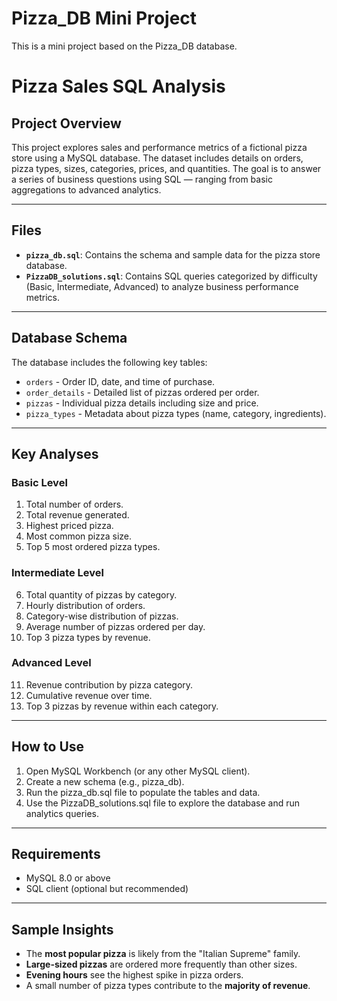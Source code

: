 # Pizza_DB Mini Project
This is a mini project based on the Pizza_DB database.

# Pizza Sales SQL Analysis

## Project Overview

This project explores sales and performance metrics of a fictional pizza store using a MySQL database. The dataset includes details on orders, pizza types, sizes, categories, prices, and quantities. The goal is to answer a series of business questions using SQL — ranging from basic aggregations to advanced analytics.

---

## Files

* **`pizza_db.sql`**: Contains the schema and sample data for the pizza store database.
* **`PizzaDB_solutions.sql`**: Contains SQL queries categorized by difficulty (Basic, Intermediate, Advanced) to analyze business performance metrics.

---

## Database Schema

The database includes the following key tables:

* `orders` - Order ID, date, and time of purchase.
* `order_details` - Detailed list of pizzas ordered per order.
* `pizzas` - Individual pizza details including size and price.
* `pizza_types` - Metadata about pizza types (name, category, ingredients).

---

## Key Analyses

### Basic Level

1. Total number of orders.
2. Total revenue generated.
3. Highest priced pizza.
4. Most common pizza size.
5. Top 5 most ordered pizza types.

### Intermediate Level

6. Total quantity of pizzas by category.
7. Hourly distribution of orders.
8. Category-wise distribution of pizzas.
9. Average number of pizzas ordered per day.
10. Top 3 pizza types by revenue.

### Advanced Level

11. Revenue contribution by pizza category.
12. Cumulative revenue over time.
13. Top 3 pizzas by revenue within each category.

---

## How to Use
1. Open MySQL Workbench (or any other MySQL client).
2. Create a new schema (e.g., pizza_db).
3. Run the pizza_db.sql file to populate the tables and data.
4. Use the PizzaDB_solutions.sql file to explore the database and run analytics queries.

---

## Requirements

* MySQL 8.0 or above
* SQL client (optional but recommended)

---

## Sample Insights

* The **most popular pizza** is likely from the "Italian Supreme" family.
* **Large-sized pizzas** are ordered more frequently than other sizes.
* **Evening hours** see the highest spike in pizza orders.
* A small number of pizza types contribute to the **majority of revenue**.

